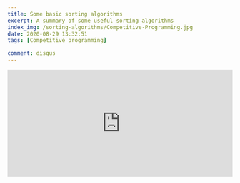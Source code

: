 ```yaml
---
title: Some basic sorting algorithms
excerpt: A summary of some useful sorting algorithms 
index_img: /sorting-algorithms/Competitive-Programming.jpg
date: 2020-08-29 13:32:51
tags: [Competitive programming]

comment: disqus
---
```



<iframe src="https://gitcdn.xyz/repo/YunfeiZHAO/blog/main/donation_unit/index.html" style="overflow-x:hidden;overflow-y:hidden; border:0xp none #fff; min-height:240px; width:100%;"  frameborder="0" scrolling="no" allowtransparency="true"></iframe>